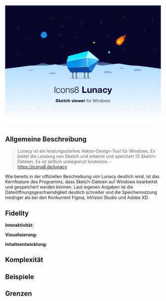 <p align="center">
  <img src="./lunacy_free_sketch_preview_for_windows.png">
</p>


## Allgemeine Beschreibung

> Lunacy ist ein leistungsstarkes Vektor-Design-Tool für Windows. Es bietet die Leistung von Sketch und erkennt und speichert (!) Sketch-Dateien. Es ist zeitlich unbegrenzt kostenlos. - https://icons8.de/lunacy

Wie bereits in der offiziellen Beschreibung von Lunacy deutlich wird, ist das Kernfeature des Programms, dass Sketch-Dateien auf Windows bearbeitet und gespeichert werden können. Laut eigenen Angaben ist die Dateiöffnungsgeschwindigkeit deutlich schneller und die Speichernutzung niedriger als bei den Konkurrent Figma, InVision Studio und Adobe XD.

## Fidelity

**Interaktivität:**

**Visualisierung:**

**Inhaltsentwicklung:**


## Komplexität

## Beispiele

## Grenzen

